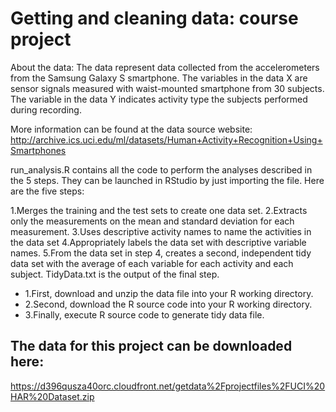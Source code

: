 # Getting and cleaning data: course project

About the data:
The data represent data collected from the accelerometers from the Samsung Galaxy S smartphone. The variables in the data X are sensor signals measured with waist-mounted smartphone from 30 subjects. The variable in the data Y indicates activity type the subjects performed during recording.

More information can be found at the data source website: http://archive.ics.uci.edu/ml/datasets/Human+Activity+Recognition+Using+Smartphones


run_analysis.R contains all the code to perform the analyses described in the 5 steps. They can be launched in RStudio by just importing the file. Here are the five steps:

 1.Merges the training and the test sets to create one data set.
 2.Extracts only the measurements on the mean and standard deviation for each measurement.
 3.Uses descriptive activity names to name the activities in the data set
 4.Appropriately labels the data set with descriptive variable names.
 5.From the data set in step 4, creates a second, independent tidy data set with the average of each variable for each activity and each subject. TidyData.txt is the output of the final step.


 - 1.First, download and unzip the data file into your R working directory.
 - 2.Second, download the R source code into your R working directory.
 - 3.Finally, execute R source code to generate tidy data file.

 ## The data for this project can be downloaded here:
https://d396qusza40orc.cloudfront.net/getdata%2Fprojectfiles%2FUCI%20HAR%20Dataset.zip
